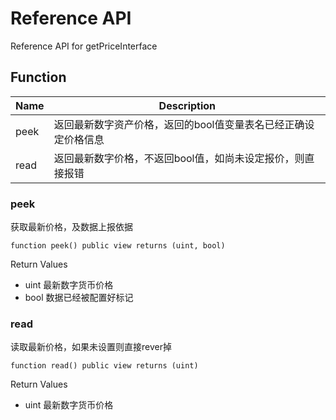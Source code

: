 # Reference API

Reference API for getPriceInterface

## Function

| Name | Description                                                  |
| ---- | ------------------------------------------------------------ |
| peek | 返回最新数字资产价格，返回的bool值变量表名已经正确设定价格信息 |
| read | 返回最新数字价格，不返回bool值，如尚未设定报价，则直接报错   |

### peek

获取最新价格，及数据上报依据

```
function peek() public view returns (uint, bool)
```

Return Values

- uint 最新数字货币价格
- bool 数据已经被配置好标记

### read

读取最新价格，如果未设置则直接rever掉

```
function read() public view returns (uint)
```

Return Values

- uint 最新数字货币价格